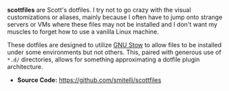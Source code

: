 **scottfiles** are Scott's dotfiles. I try not to go crazy with the visual customizations or aliases, mainly because I often have to jump onto strange servers or VMs where these files may not be installed and I don't want my muscles to forget how to use a vanilla Linux machine.

These dotfiles are designed to utilize [GNU Stow](https://www.gnu.org/software/stow/) to allow files to be installed under some environments but not others. This, paired with generous use of `*.d/` directories, allows for something approximating a dotfile plugin architecture.

* **Source Code:** <https://github.com/smitelli/scottfiles>
